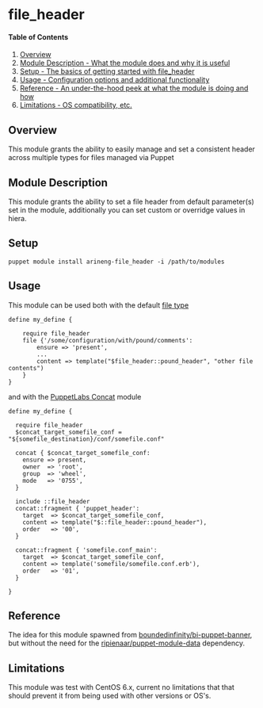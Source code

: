 # file_header

#### Table of Contents

1. [Overview](#overview)
1. [Module Description - What the module does and why it is useful](#module-description)
1. [Setup - The basics of getting started with file_header](#setup)
1. [Usage - Configuration options and additional functionality](#usage)
1. [Reference - An under-the-hood peek at what the module is doing and how](#reference)
1. [Limitations - OS compatibility, etc.](#limitations)

## Overview

This module grants the ability to easily manage and set a consistent header across
multiple types for files managed via Puppet

## Module Description

This module grants the ability to set a file header from default parameter(s)
set in the module, additionally you can set custom or overridge values in hiera.

## Setup

````
puppet module install arineng-file_header -i /path/to/modules
````

## Usage

This module can be used both with the default [file type](http://docs.puppetlabs.com/references/stable/type.html#file)

```puppet
define my_define {

    require file_header
    file {'/some/configuration/with/pound/comments':
        ensure => 'present',
        ...
        content => template("$file_header::pound_header", "other file contents")
    }
}
```

and with the [PuppetLabs Concat](https://github.com/puppetlabs/puppetlabs-concat) module

```puppet
define my_define {

  require file_header
  $concat_target_somefile_conf = "${somefile_destination}/conf/somefile.conf"

  concat { $concat_target_somefile_conf:
    ensure => present,
    owner  => 'root',
    group  => 'wheel',
    mode   => '0755',
  }

  include ::file_header
  concat::fragment { 'puppet_header':
    target  => $concat_target_somefile_conf,
    content => template("$::file_header::pound_header"),
    order   => '00',
  }

  concat::fragment { 'somefile.conf_main':
    target  => $concat_target_somefile_conf,
    content => template('somefile/somefile.conf.erb'),
    order   => '01',
  }

}
```

## Reference

The idea for this module spawned from [boundedinfinity/bi-puppet-banner](https://github.com/boundedinfinity/bi-puppet-banner),
but without the need for the [ripienaar/puppet-module-data](https://github.com/ripienaar/puppet-module-data) dependency.

## Limitations

This module was test with CentOS 6.x, current no limitations that that should prevent it from being used with other versions or OS's.
